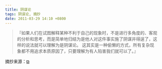 ```yaml
---
title: 阴谋论
tags: 阴谋论, 摘抄
date: 2011-03-29 14:10 +0800
---
```



> 『如果人们在试图解释某种不利于自己的现象时，不是进行多角度的、客观的分析和思考，而是简单地归结为是他人对这件事实施了阴谋并得逞了，这样的说法就可以理解为是阴谋论。 这其实是一种偷懒的方式，所有复杂现象都不用追求本质原因了，只要理解为有人陷害我们就可以了。』

摘抄来源：[&#x29c9;](http://www.douban.com/group/topic/16442538/)

